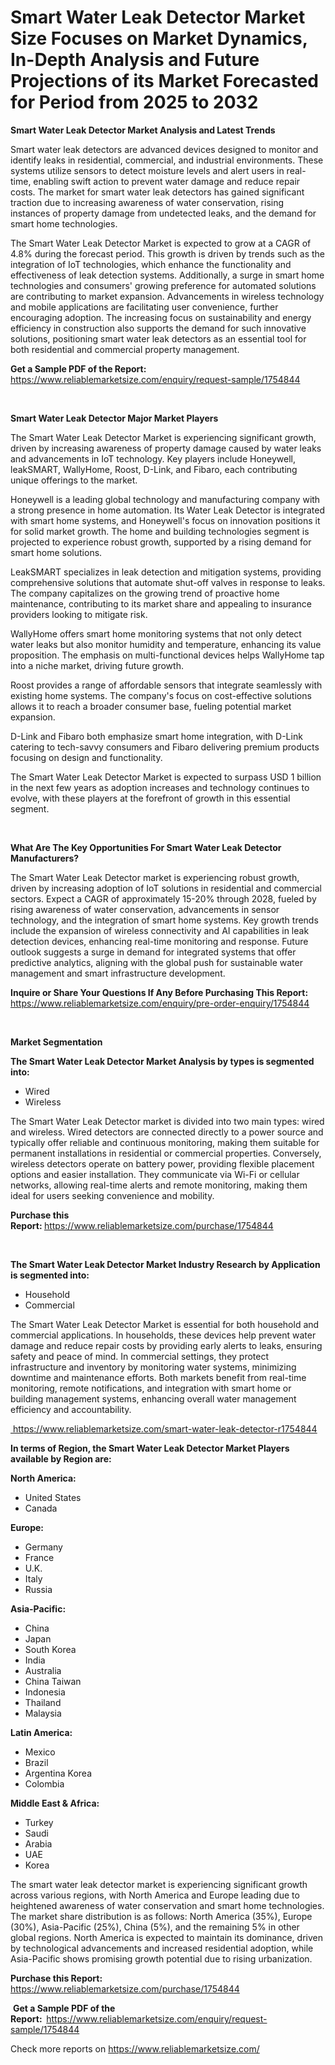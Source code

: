 <p><h1>Smart Water Leak Detector Market Size Focuses on Market Dynamics, In-Depth Analysis and Future Projections of its Market Forecasted for Period from 2025 to 2032</h1></p><p><strong>Smart Water Leak Detector Market Analysis and Latest Trends</strong></p>
<p><p>Smart water leak detectors are advanced devices designed to monitor and identify leaks in residential, commercial, and industrial environments. These systems utilize sensors to detect moisture levels and alert users in real-time, enabling swift action to prevent water damage and reduce repair costs. The market for smart water leak detectors has gained significant traction due to increasing awareness of water conservation, rising instances of property damage from undetected leaks, and the demand for smart home technologies.</p><p>The Smart Water Leak Detector Market is expected to grow at a CAGR of 4.8% during the forecast period. This growth is driven by trends such as the integration of IoT technologies, which enhance the functionality and effectiveness of leak detection systems. Additionally, a surge in smart home technologies and consumers' growing preference for automated solutions are contributing to market expansion. Advancements in wireless technology and mobile applications are facilitating user convenience, further encouraging adoption. The increasing focus on sustainability and energy efficiency in construction also supports the demand for such innovative solutions, positioning smart water leak detectors as an essential tool for both residential and commercial property management.</p></p>
<p><strong>Get a Sample PDF of the Report:&nbsp;</strong> <a href="https://www.reliablemarketsize.com/enquiry/request-sample/1754844?utm_campaign=2038&utm_medium=2&utm_source=Github&utm_content=ia&utm_term=19022025&utm_id=smart-water-leak-detector">https://www.reliablemarketsize.com/enquiry/request-sample/1754844</a></p>
<p>&nbsp;</p>
<p><strong>Smart Water Leak Detector Major Market Players</strong></p>
<p><p>The Smart Water Leak Detector Market is experiencing significant growth, driven by increasing awareness of property damage caused by water leaks and advancements in IoT technology. Key players include Honeywell, leakSMART, WallyHome, Roost, D-Link, and Fibaro, each contributing unique offerings to the market.</p><p>Honeywell is a leading global technology and manufacturing company with a strong presence in home automation. Its Water Leak Detector is integrated with smart home systems, and Honeywell's focus on innovation positions it for solid market growth. The home and building technologies segment is projected to experience robust growth, supported by a rising demand for smart home solutions.</p><p>LeakSMART specializes in leak detection and mitigation systems, providing comprehensive solutions that automate shut-off valves in response to leaks. The company capitalizes on the growing trend of proactive home maintenance, contributing to its market share and appealing to insurance providers looking to mitigate risk.</p><p>WallyHome offers smart home monitoring systems that not only detect water leaks but also monitor humidity and temperature, enhancing its value proposition. The emphasis on multi-functional devices helps WallyHome tap into a niche market, driving future growth.</p><p>Roost provides a range of affordable sensors that integrate seamlessly with existing home systems. The company's focus on cost-effective solutions allows it to reach a broader consumer base, fueling potential market expansion.</p><p>D-Link and Fibaro both emphasize smart home integration, with D-Link catering to tech-savvy consumers and Fibaro delivering premium products focusing on design and functionality. </p><p>The Smart Water Leak Detector Market is expected to surpass USD 1 billion in the next few years as adoption increases and technology continues to evolve, with these players at the forefront of growth in this essential segment.</p></p>
<p>&nbsp;</p>
<p><strong>What Are The Key Opportunities For Smart Water Leak Detector Manufacturers?</strong></p>
<p><p>The Smart Water Leak Detector market is experiencing robust growth, driven by increasing adoption of IoT solutions in residential and commercial sectors. Expect a CAGR of approximately 15-20% through 2028, fueled by rising awareness of water conservation, advancements in sensor technology, and the integration of smart home systems. Key growth trends include the expansion of wireless connectivity and AI capabilities in leak detection devices, enhancing real-time monitoring and response. Future outlook suggests a surge in demand for integrated systems that offer predictive analytics, aligning with the global push for sustainable water management and smart infrastructure development.</p></p>
<p><strong>Inquire or Share Your Questions If Any Before Purchasing This Report:</strong> <a href="https://www.reliablemarketsize.com/enquiry/pre-order-enquiry/1754844?utm_campaign=2038&utm_medium=2&utm_source=Github&utm_content=ia&utm_term=19022025&utm_id=smart-water-leak-detector">https://www.reliablemarketsize.com/enquiry/pre-order-enquiry/1754844</a></p>
<p>&nbsp;</p>
<p><strong>Market Segmentation</strong></p>
<p><strong>The Smart Water Leak Detector Market Analysis by types is segmented into:</strong></p>
<p><ul><li>Wired</li><li>Wireless</li></ul></p>
<p><p>The Smart Water Leak Detector market is divided into two main types: wired and wireless. Wired detectors are connected directly to a power source and typically offer reliable and continuous monitoring, making them suitable for permanent installations in residential or commercial properties. Conversely, wireless detectors operate on battery power, providing flexible placement options and easier installation. They communicate via Wi-Fi or cellular networks, allowing real-time alerts and remote monitoring, making them ideal for users seeking convenience and mobility.</p></p>
<p><strong>Purchase this Report:&nbsp;</strong><a href="https://www.reliablemarketsize.com/purchase/1754844?utm_campaign=2038&utm_medium=2&utm_source=Github&utm_content=ia&utm_term=19022025&utm_id=smart-water-leak-detector">https://www.reliablemarketsize.com/purchase/1754844</a></p>
<p>&nbsp;</p>
<p><strong>The Smart Water Leak Detector Market Industry Research by Application is segmented into:</strong></p>
<p><ul><li>Household</li><li>Commercial</li></ul></p>
<p><p>The Smart Water Leak Detector Market is essential for both household and commercial applications. In households, these devices help prevent water damage and reduce repair costs by providing early alerts to leaks, ensuring safety and peace of mind. In commercial settings, they protect infrastructure and inventory by monitoring water systems, minimizing downtime and maintenance efforts. Both markets benefit from real-time monitoring, remote notifications, and integration with smart home or building management systems, enhancing overall water management efficiency and accountability.</p></p>
<p><a href="https://www.reliablemarketsize.com/smart-water-leak-detector-r1754844?utm_campaign=2038&utm_medium=2&utm_source=Github&utm_content=ia&utm_term=19022025&utm_id=smart-water-leak-detector">&nbsp;https://www.reliablemarketsize.com/smart-water-leak-detector-r1754844</a></p>
<p><strong>In terms of Region, the Smart Water Leak Detector Market Players available by Region are:</strong></p>
<p>
    <p> <strong> North America: </strong>
        <ul>
            <li>United States</li>
            <li>Canada</li>
        </ul>
        </p> 
    <p> <strong> Europe: </strong>
        <ul>
            <li>Germany</li>
            <li>France</li>
            <li>U.K.</li>
            <li>Italy</li>
            <li>Russia</li>
        </ul>
        </p> 
    <p> <strong> Asia-Pacific: </strong>
        <ul>
            <li>China</li>
            <li>Japan</li>
            <li>South Korea</li>
            <li>India</li>
            <li>Australia</li>
            <li>China Taiwan</li>
            <li>Indonesia</li>
            <li>Thailand</li>
            <li>Malaysia</li>
        </ul>
        </p> 
    <p> <strong> Latin America: </strong>
        <ul>
            <li>Mexico</li>
            <li>Brazil</li>
            <li>Argentina Korea</li>
            <li>Colombia</li>
        </ul>
        </p> 
    <p> <strong> Middle East & Africa: </strong>
        <ul>
            <li>Turkey</li>
            <li>Saudi</li>
            <li>Arabia</li>
            <li>UAE</li>
            <li>Korea</li>
        </ul>
    </p>
    </p>
<p><p>The smart water leak detector market is experiencing significant growth across various regions, with North America and Europe leading due to heightened awareness of water conservation and smart home technologies. The market share distribution is as follows: North America (35%), Europe (30%), Asia-Pacific (25%), China (5%), and the remaining 5% in other global regions. North America is expected to maintain its dominance, driven by technological advancements and increased residential adoption, while Asia-Pacific shows promising growth potential due to rising urbanization.</p></p>
<p><strong>Purchase this Report: </strong><a href="https://www.reliablemarketsize.com/purchase/1754844?utm_campaign=2038&utm_medium=2&utm_source=Github&utm_content=ia&utm_term=19022025&utm_id=smart-water-leak-detector">https://www.reliablemarketsize.com/purchase/1754844</a></p>
<p>&nbsp;<strong>Get a Sample PDF of the Report:&nbsp;&nbsp;</strong><a href="https://www.reliablemarketsize.com/enquiry/request-sample/1754844?utm_campaign=2038&utm_medium=2&utm_source=Github&utm_content=ia&utm_term=19022025&utm_id=smart-water-leak-detector">https://www.reliablemarketsize.com/enquiry/request-sample/1754844</a></p>
<p><strong></strong></p>
<p>Check more reports on <a href="https://www.reliablemarketsize.com/?utm_campaign=2038&utm_medium=2&utm_source=Github&utm_content=ia&utm_term=19022025&utm_id=smart-water-leak-detector">https://www.reliablemarketsize.com/</a></p>